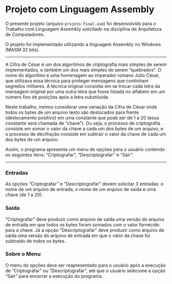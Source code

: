 # Projeto com Linguagem Assembly

O presente projeto (arquivo `projeto-final.asm`) foi desenvolvido para o Trabalho com Linguagem Assembly solicitado na disciplina de Arquitetura de Computadores. 

O projeto foi implementado utilizando a linguagem Assembly no Windows (MASM 32 bits).

---

A Cifra de César é um dos algoritmos de criptografia mais simples de serem implementados, e também um dos mais simples de serem “quebrados”. O nome do algoritmo é uma homenagem ao imperador romano Júlio César, que utilizava essa técnica para proteger mensagens que continham segredos militares. A técnica original consistia em se trocar cada letra da mensagem original por uma outra letra que fosse listada no alfabeto em um número fixo de posições após a letra substituída.

Neste trabalho, iremos considerar uma variação da Cifra de César onde todos os bytes de um arquivo texto são deslocados para frente (deslocamento positivo) em uma constante que pode ser de 1 a 20 (essa constante será chamada de “chave”). Ou seja, o processo de criptografia consiste em somar o valor da chave a cada um dos bytes de um arquivo, e o processo de decifração consiste em subtrair o valor da chave de cada um dos bytes de um arquivo.

Assim, o programa apresenta um menu de opções para o usuário contendo os seguintes itens: “Criptografar”, “Descriptografar” e “Sair”.

---

### Entradas

As opções “Criptografar” e “Descriptografar” devem solicitar 3 entradas: o nome de um arquivo de entrada, o nome de um arquivo de saída e uma chave (de 1 a 20).

### Saída

“Criptografar” deve produzir como arquivo de saída uma versão do arquivo de entrada em que todos os bytes foram somados com o valor fornecido para a chave. Já a opção “Descriptografar” deve produzir como arquivo de saída uma versão do arquivo de entrada em que o valor da chave foi subtraído de todos os bytes. 

### Sobre o Menu

O menu de opções deve ser reapresentado para o usuário após a execução de “Criptografar” ou “Descriptografar”, até que o usuário selecione a opção “Sair” para encerrar a execução do programa.
